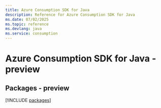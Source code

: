 ```yaml
---
title: Azure Consumption SDK for Java
description: Reference for Azure Consumption SDK for Java
ms.date: 07/02/2025
ms.topic: reference
ms.devlang: java
ms.service: consumption
---
```

# Azure Consumption SDK for Java - preview
## Packages - preview
[!INCLUDE [packages](consumption-index.md)]